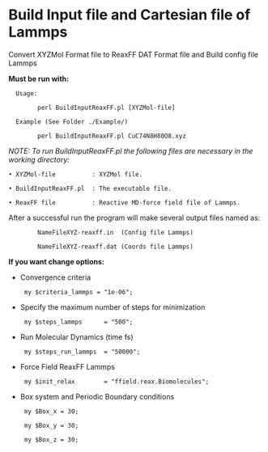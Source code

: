 # Build Input file and Cartesian file of Lammps

Convert XYZMol Format file  to ReaxFF DAT Format file and Build config file Lammps 

**Must be run with:**

      Usage:
          
            perl BuildInputReaxFF.pl [XYZMol-file]
    
      Example (See Folder ./Example/)
          
            perl BuildInputReaxFF.pl CuC74N8H80O8.xyz


*NOTE: To run BuildInputReaxFF.pl the following files are necessary in the working directory:*

    • XYZMol-file          : XYZMol file.

    • BuildInputReaxFF.pl  : The executable file.

    • ReaxFF file          : Reactive MD-force field file of Lammps.


After a successful run the program will make several output files named as:

            NameFileXYZ-reaxff.in  (Config file Lammps)
            
            NameFileXYZ-reaxff.dat (Coords file Lammps)
            
**If you want change options:**

* Convergence criteria

       my $criteria_lammps = "1e-06";

* Specify the maximum number of steps for minimization 
 
       my $steps_lammps      = "500";

* Run Molecular Dynamics (time fs)

       my $steps_run_lammps  = "50000";

* Force Field ReaxFF Lammps

       my $init_relax        = "ffield.reax.Biomolecules";

* Box system and Periodic Boundary conditions

       my $Box_x = 30;

       my $Box_y = 30;

       my $Box_z = 30;
